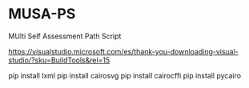 # MUSA-PS
MUlti Self Assessment Path Script



https://visualstudio.microsoft.com/es/thank-you-downloading-visual-studio/?sku=BuildTools&rel=15

pip install lxml
pip install cairosvg
pip install cairocffi
pip install pycairo
